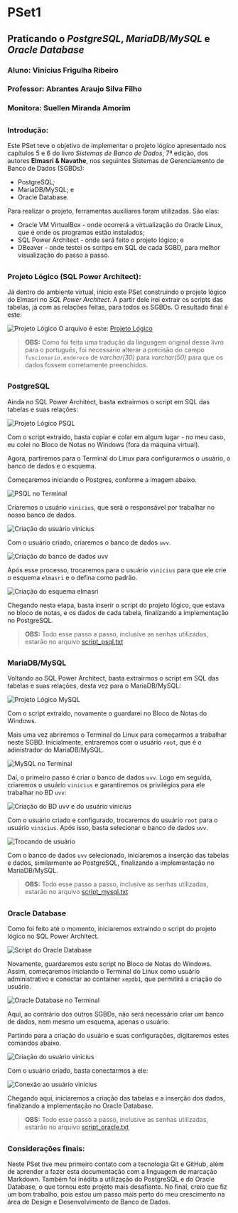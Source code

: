 # PSet1
## Praticando o *PostgreSQL*, *MariaDB/MySQL* e *Oracle Database*

### Aluno: Vinícius Frigulha Ribeiro
### Professor: Abrantes Araujo Silva Filho
### Monitora: Suellen Miranda Amorim

##

### Introdução:

Este PSet teve o objetivo de implementar o projeto lógico apresentado nos capítulos 5 e 6 do livro _Sistemas de Banco de Dados_, 7ª edição, dos autores **Elmasri & Navathe**, nos seguintes Sistemas de Gerenciamento de Banco de Dados (SGBDs):
* PostgreSQL; 
* MariaDB/MySQL; e
* Oracle Database.

Para realizar o projeto, ferramentas auxiliares foram utilizadas. São elas: 
* Oracle VM VirtualBox - onde ocorrerá a virtualização do Oracle Linux, que é onde os programas estão instalados;
* SQL Power Architect - onde será feito o projeto lógico; e
* DBeaver - onde testei os scritps em SQL de cada SGBD, para melhor visualização do passo a passo.

##

### Projeto Lógico (SQL Power Architect):

Já dentro do ambiente virtual, inicio este PSet construindo o projeto lógico do Elmasri no *SQL Power Architect*. A partir dele irei extrair os scripts das tabelas, já com as relações feitas, para todos os SGBDs. O resultado final é este:

![Projeto Lógico](https://github.com/vinifrigulha/uvv_bd_1_cc1m/blob/main/pset1/imagens/elmasri-sqlpa.PNG "Projeto Lógico - Elmasri")
O arquivo é este: [Projeto Lógico](https://github.com/vinifrigulha/uvv_bd_1_cc1m/blob/main/pset1/elmasri.architect) 

>**OBS:** Como foi feita uma tradução da linguagem original desse livro para o português, foi necessário alterar a precisão do campo `funcionario.endereco` de *varchar(30)* para *varchar(50)* para que os dados fossem corretamente preenchidos.

##

### PostgreSQL

Ainda no SQL Power Architect, basta extrairmos o script em SQL das tabelas e suas relações:

![Projeto Lógico PSQL](https://github.com/vinifrigulha/uvv_bd_1_cc1m/blob/main/pset1/imagens/PostgreSQL/psql-sqlpa.PNG "SQL do Projeto Lógico")

Com o script extraído, basta copiar e colar em algum lugar - no meu caso, eu colei no Bloco de Notas no Windows (fora da máquina virtual).

Agora, partiremos para o Terminal do Linux para configurarmos o usuário, o banco de dados e o esquema.

Começaremos iniciando o Postgres, conforme a imagem abaixo.

![PSQL no Terminal](https://github.com/vinifrigulha/uvv_bd_1_cc1m/blob/main/pset1/imagens/PostgreSQL/1-psql.PNG "PSQL no Terminal")

Criaremos o usuário `vinicius`, que será o responsável por trabalhar no nosso banco de dados.

![Criação do usuário vinicius](https://github.com/vinifrigulha/uvv_bd_1_cc1m/blob/main/pset1/imagens/PostgreSQL/2-psql.PNG "Criação do usuário vinicius")

Com o usuário criado, criaremos o banco de dados `uvv`.

![Criação do banco de dados uvv](https://github.com/vinifrigulha/uvv_bd_1_cc1m/blob/main/pset1/imagens/PostgreSQL/3-psql.PNG "Criação do Banco de Dados uvv")

Após esse processo, trocaremos para o usuário `vinicius` para que ele crie o esquema `elmasri` e o defina como padrão. 

![Criação do esquema elmasri](https://github.com/vinifrigulha/uvv_bd_1_cc1m/blob/main/pset1/imagens/PostgreSQL/4-psql.PNG "Criação do esquema elmasri")

Chegando nesta etapa, basta inserir o script do projeto lógico, que estava no bloco de notas, e os dados de cada tabela, finalizando a implementação no PostgreSQL.

>**OBS:** Todo esse passo a passo, inclusive as senhas utilizadas, estarão no arquivo [script_psql.txt](https://github.com/vinifrigulha/uvv_bd_1_cc1m/blob/main/pset1/script_psql.txt)

##

### MariaDB/MySQL

Voltando ao SQL Power Architect, basta extrairmos o script em SQL das tabelas e suas relações, desta vez para o MariaDB/MySQL:

![Projeto Lógico MySQL](https://github.com/vinifrigulha/uvv_bd_1_cc1m/blob/main/pset1/imagens/MySQL/mysql-sqlpa.PNG "SQL do Projeto Lógico")

Com o script extraído, novamente o guardarei no Bloco de Notas do Windows.

Mais uma vez abriremos o Terminal do Linux para começarmos a trabalhar neste SGBD. 
Inicialmente, entraremos com o usuário `root`, que é o adinistrador do MariaDB/MySQL.

![MySQL no Terminal](https://github.com/vinifrigulha/uvv_bd_1_cc1m/blob/main/pset1/imagens/MySQL/1-mysql.PNG "MySQL no Terminal")

Daí, o primeiro passo é criar o banco de dados `uvv`. 
Logo em seguida, criaremos o usuário `vinicius` e garantiremos os privilégios para ele trabalhar no BD `uvv`:

![Criação do BD uvv e do usuário vinicius](https://github.com/vinifrigulha/uvv_bd_1_cc1m/blob/main/pset1/imagens/MySQL/2-mysql.png "Criação do BD uvv e do usuário vinicius")

Com o usuário criado e configurado, trocaremos do usuário `root` para o usuário `vinicius`.
Após isso, basta selecionar o banco de dados `uvv`.

![Trocando de usuário](https://github.com/vinifrigulha/uvv_bd_1_cc1m/blob/main/pset1/imagens/MySQL/3-mysql.png "Trocando de usuário")

Com o banco de dados `uvv` selecionado, iniciaremos a inserção das tabelas e dados, similarmente ao PostgreSQL, finalizando a implementação no MariaDB/MySQL.

>**OBS:** Todo esse passo a passo, inclusive as senhas utilizadas, estarão no arquivo [script_mysql.txt](https://github.com/vinifrigulha/uvv_bd_1_cc1m/blob/main/pset1/script_mysql.txt)

##

### Oracle Database

Como foi feito até o momento, iniciaremos extraindo o script do projeto lógico no SQL Power Architect.

![Script do Oracle Database](https://github.com/vinifrigulha/uvv_bd_1_cc1m/blob/main/pset1/imagens/Oracle/oracle-sqlpa.PNG "Script do Oracle Database")

Novamente, guardaremos este script no Bloco de Notas do Windows.
Assim, começaremos iniciando o Terminal do Linux como usuário administrativo e conectar ao container `xepdb1`, que permitirá a criação do usuário.

![Oracle Database no Terminal](https://github.com/vinifrigulha/uvv_bd_1_cc1m/blob/main/pset1/imagens/Oracle/1-oracle.PNG "Oracle Database no Terminal")

Aqui, ao contrário dos outros SGBDs, não será necessário criar um banco de dados, nem mesmo um esquema, apenas o usuário.

Partindo para a criação do usuário e suas configurações, digitaremos estes comandos abaixo.

![Criação do usuário vinicius](https://github.com/vinifrigulha/uvv_bd_1_cc1m/blob/main/pset1/imagens/Oracle/2-oracle.PNG "Criação do usuário vinicius")

Com o usuário criado, basta conectarmos a ele:

![Conexão ao usuário vinicius](https://github.com/vinifrigulha/uvv_bd_1_cc1m/blob/main/pset1/imagens/Oracle/3-oracle.PNG "Conexão ao usuário vinicius")

Chegando aqui, iniciaremos a criação das tabelas e a inserção dos dados, finalizando a implementação no Oracle Database.

>**OBS:** Todo esse passo a passo, inclusive as senhas utilizadas, estarão no arquivo [script_oracle.txt](https://github.com/vinifrigulha/uvv_bd_1_cc1m/blob/main/pset1/script_oracle.txt)

##

### Considerações finais: 
Neste PSet tive meu primeiro contato com a tecnologia Git e GitHub, além de aprender a fazer esta documentação com a linguagem de marcação Markdown.
Também foi inédita a utilização do PostgreSQL e do Oracle Database, o que tornou este projeto mais desafiante.
No final, creio que fiz um bom trabalho, pois estou um passo mais perto do meu crescimento na área de Design e Desenvolvimento de Banco de Dados.
